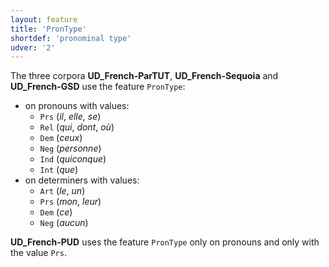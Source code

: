 ```yaml
---
layout: feature
title: 'PronType'
shortdef: 'pronominal type'
udver: '2'
---
```


The three corpora **UD_French-ParTUT**, **UD_French-Sequoia** and **UD_French-GSD** use the feature `PronType`:
 * on pronouns with values:
   * `Prs` (_il_, _elle_, _se_)
   * `Rel` (_qui_, _dont_, _où_)
   * `Dem` (_ceux_)
   * `Neg` (_personne_)
   * `Ind` (_quiconque_)
   * `Int` (_que_)
 * on determiners with values:
   * `Art` (_le_, _un_)
   * `Prs` (_mon_, _leur_)
   * `Dem` (_ce_)
   * `Neg` (_aucun_)

**UD_French-PUD** uses the feature `PronType` only on pronouns and only with the value `Prs`.
<!-- Interlanguage links updated Út zář 29 20:31:38 CEST 2020 -->
